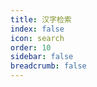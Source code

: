 ```yaml
---
title: 汉字检索
index: false
icon: search
order: 10
sidebar: false
breadcrumb: false
---
```


[//]: # (<-- include: @public/query/Qpron.vue -->)

<Qchar />
